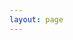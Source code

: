 ```yaml
---
layout: page
---
```

<script setup>
import {
  VPTeamPage,
  VPTeamPageTitle,
  VPTeamMembers
} from 'vitepress/theme'

const members = [
  {
    avatar: 'http://nhui.top/content/uploadfile/202503/ad7b1741690461.jpg',
    name: '玲雨兰夜',
    title: '诶嘿嘿...',
    links: [
      { icon: 'rss', link: 'http://nhui.top/' },
    ]
  },
]
</script>

<VPTeamPage>
  <VPTeamPageTitle>
    <template #title>
      友情链接
    </template>
    <template #lead>
      这里是我的朋友们~(ฅ´ω`ฅ)
    </template>
  </VPTeamPageTitle>
  <VPTeamMembers
    :members="members"
  />
</VPTeamPage>
